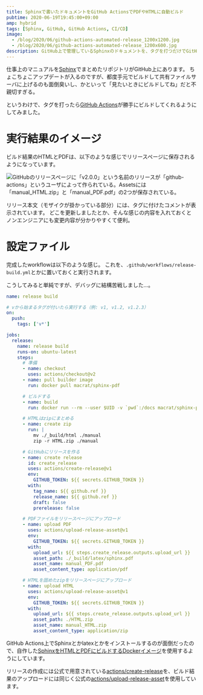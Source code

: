 ```yaml
---
title: Sphinxで書いたドキュメントをGitHub ActionsでPDFやHTMLに自動ビルド
pubtime: 2020-06-19T19:45:00+09:00
amp: hybrid
tags: [Sphinx, GitHub, GitHub Actions, CI/CD]
image:
  - /blog/2020/06/github-actions-automated-release_1200x1200.jpg
  - /blog/2020/06/github-actions-automated-release_1200x600.jpg
description: GitHub上で管理しているSphinxのドキュメントを、タグを打つだけでGitHub Actionsがビルドしてリリースに保存するようにしてみました。ビルドの手間もファイル共有の手間も無くなるので、かなり便利です。
---
```


仕事上のマニュアルを[Sphinx](https://www.sphinx-doc.org/)でまとめたリポジトリがGitHub上にあります。
ちょこちょこアップデートが入るのですが、都度手元でビルドして共有ファイルサーバに上げるのも面倒臭いし、かといって「見たいときにビルドしてね」だと不親切すぎる。

というわけで、タグを打ったら[GitHub Actions](https://github.co.jp/features/actions)が勝手にビルドしてくれるようにしてみました。


# 実行結果のイメージ

ビルド結果のHTMLとPDFは、以下のような感じでリリースページに保存されるようになっています。

![GitHubのリリースページに「v2.0.0」という名前のリリースが「github-actions」というユーザによって作られている。Assetsには「manual\_HTML.zip」と「manual\_PDF.pdf」の2つが保存されている。](/blog/2020/06/github-actions-automated-release_1200x600.jpg "800x400")

リリース本文（モザイクが掛かっている部分）には、タグに付けたコメントが表示されています。
どこを更新しましたとか、そんな感じの内容を入れておくとノンエンジニアにも変更内容が分かりやすくて便利。


# 設定ファイル

完成したworkflowは以下のような感じ。
これを、`.github/workflows/release-build.yml`とかに置いておくと実行されます。

こうしてみると単純ですが、デバッグに結構苦戦しました…。

``` yaml
name: release build

# vから始まるタグが付いたら実行する（例: v1, v1.2, v1.2.3）
on:
  push:
    tags: ['v*']

jobs:
  release:
    name: release build
    runs-on: ubuntu-latest
    steps:
      # 準備
      - name: checkout
        uses: actions/checkout@v2
      - name: pull builder image
        run: docker pull macrat/sphinx-pdf

      # ビルドする
      - name: build
        run: docker run --rm --user $UID -v `pwd`:/docs macrat/sphinx-pdf

      # HTMLはzipにまとめる
      - name: create zip
        run: |
          mv ./_build/html ./manual
          zip -r HTML.zip ./manual

      # GitHubにリリースを作る
      - name: create release
        id: create_release
        uses: actions/create-release@v1
        env:
          GITHUB_TOKEN: ${{ secrets.GITHUB_TOKEN }}
        with:
          tag_name: ${{ github.ref }}
          release_name: ${{ github.ref }}
          draft: false
          prerelease: false

      # PDFファイルをリリースページにアップロード
      - name: upload PDF
        uses: actions/upload-release-asset@v1
        env:
          GITHUB_TOKEN: ${{ secrets.GITHUB_TOKEN }}
        with:
          upload_url: ${{ steps.create_release.outputs.upload_url }}
          asset_path: ./_build/latex/sphinx.pdf
          asset_name: manual_PDF.pdf
          asset_content_type: application/pdf

      # HTMLを固めたzipをリリースページにアップロード
      - name: upload HTML
        uses: actions/upload-release-asset@v1
        env:
          GITHUB_TOKEN: ${{ secrets.GITHUB_TOKEN }}
        with:
          upload_url: ${{ steps.create_release.outputs.upload_url }}
          asset_path: ./HTML.zip
          asset_name: manual_HTML.zip
          asset_content_type: application/zip
```

GitHub Actions上でSphinxとかlatexとかをインストールするのが面倒だったので、自作した[SphinxをHTMLとPDFにビルドするDockerイメージ](https://hub.docker.com/r/macrat/sphinx-pdf)を使用するようにしています。

リリースの作成には公式で用意されている[actions/create-release](https://github.com/actions/create-release)を、ビルド結果のアップロードには同じく公式の[actions/upload-release-asset](https://github.com/actions/upload-release-asset)を使用しています。
